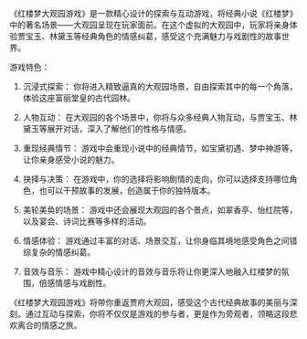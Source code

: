 《红楼梦大观园游戏》是一款精心设计的探索与互动游戏，将经典小说《红楼梦》中的著名场景——大观园呈现在玩家面前。在这个虚拟的大观园中，玩家将亲身体验贾宝玉、林黛玉等经典角色的情感纠葛，感受这个充满魅力与戏剧性的故事世界。

游戏特色：

1. 沉浸式探索： 你将进入精致逼真的大观园场景，自由探索其中的每一个角落，体验这座富丽堂皇的古代园林。

2. 人物互动： 在大观园的各个场景中，你将与众多经典人物互动，与贾宝玉、林黛玉等展开对话，深入了解他们的性格与情感。

3. 重现经典情节： 游戏中会重现小说中的经典情节，如宝黛初遇、梦中神游等，让你亲身感受小说的魅力。

4. 抉择与决策： 在游戏中，你的选择将影响剧情的走向，你可以选择支持哪位角色，也可以干预故事的发展，创造属于你的独特版本。

5. 美轮美奂的场景： 游戏中还会展现大观园的各个景点，如翠香亭、怡红院等，以及宴会、诗词比赛等多样的活动。

6. 情感体验： 游戏通过丰富的对话、场景交互，让你身临其境地感受角色之间错综复杂的情感纠葛。

7. 音效与音乐： 游戏中精心设计的音效与音乐将让你更深入地融入红楼梦的氛围，倍感情感与戏剧性。

《红楼梦大观园游戏》将带你重返贾府大观园，感受这个古代经典故事的美丽与深刻。通过互动与探索，你将不仅仅是游戏的参与者，更是作为旁观者，领略这段悲欢离合的情感之旅。
